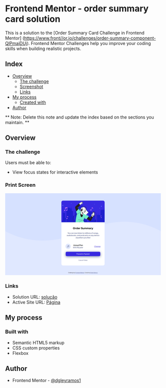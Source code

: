 # Frontend Mentor - order summary card solution

This is a solution to the [Order Summary Card Challenge in Frontend Mentor] (https://www.front//or.io/challenges/order-summary-component-QlPmajDUj). Frontend Mentor Challenges help you improve your coding skills when building realistic projects.

## Index

- [Overview](#overview)
  - [The challenge](#o-challenge)
  - [Screenshot](#screenshot)
  - [Links](#links)
- [My process](#my-process)
  - [Created with](#integrated)
- [Author](#author)

** Note: Delete this note and update the index based on the sections you maintain. **

## Overview

### The challenge

Users must be able to:

- View focus states for interactive elements

### Print Screen

![Captura de Tela](./images/capturadeteladesktop.png)

### Links

- Solution URL: [solução](https://www.frontendmentor.io/solutions/summary-order-with-flexbox-lwW-fOaXS)
- Active Site URL: [Página](https://dgleyramos1.github.io/Ordersummarycomponent/)

## My process

### Built with

- Semantic HTML5 markup
- CSS custom properties
- Flexbox


## Author

- Frontend Mentor - [@dgleyramos1](https://www.frontendmentor.io/profile/dgleyramos1)
